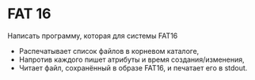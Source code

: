 # FAT 16

Написать программу, которая для системы FAT16
- Распечатывает список файлов в корневом каталоге,
- Напротив каждого пишет атрибуты и время создания/изменения,
- Читает файл, сохранённый в образе FAT16, и печатает его в stdout.